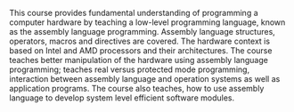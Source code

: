 This course provides fundamental understanding of programming a
computer hardware by teaching a low-level programming language, known
as the assembly language programming. Assembly language structures,
operators, macros and directives are covered. The hardware context is
based on Intel and AMD processors and their architectures. The course
teaches better manipulation of the hardware using assembly language
programming; teaches real versus protected mode programming,
interaction between assembly language and operation systems as well as
application programs. The course also teaches, how to use assembly
language to develop system level efficient software modules. 